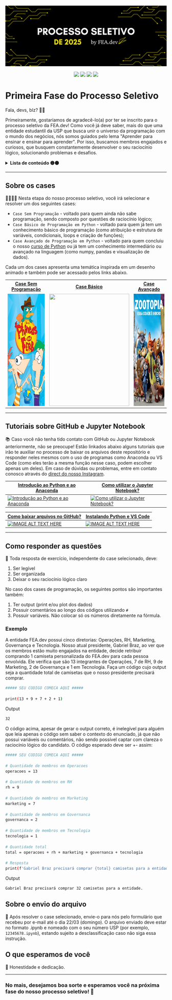 ![Cabeçalho](/assets/imgs/ps25.png)

<div align="center">
 
 <img src="https://img.shields.io/badge/Python-FFD43B?style=for-the-badge&logo=python&logoColor=blue" />
 <img src="https://img.shields.io/badge/jupyter-%23FA0F00.svg?style=for-the-badge&logo=jupyter&logoColor=white" />
 <img src="https://img.shields.io/badge/Anaconda-%2344A833.svg?style=for-the-badge&logo=anaconda&logoColor=white" />
 <img src="https://img.shields.io/badge/Visual%20Studio%20Code-0078d7.svg?style=for-the-badge&logo=visual-studio-code&logoColor=white" />

</div>

# Primeira Fase do Processo Seletivo

Fala, devs, blz? 📢✨

Primeiramente, gostaríamos de agradecê-lo(a) por ter se inscrito para o processo seletivo da FEA.dev! Como você já deve saber, mais do que uma entidade estudantil da USP que busca unir o universo da programação com o mundo dos negócios, nós somos guiados pelo lema "Aprender para ensinar e ensinar para aprender". Por isso, buscamos membros engajados e curiosos, que busquem constantemente desenvolver o seu raciocínio lógico, solucionando problemas e desafios.

<details> 
  <summary><b>Lista de conteúdo 🟡⚫</b></summary>
  
- [Primeira Fase do Processo Seletivo](#primeira-fase-do-processo-seletivo)
  - [Sobre os cases](#sobre-os-cases)
  - [Tutoriais sobre GitHub e Jupyter Notebook](#tutoriais-sobre-github-e-jupyter-notebook)
  - [Como responder as questões](#como-responder-as-questões)
    - [Exemplo](#exemplo)
  - [Sobre o envio do arquivo](#sobre-o-envio-do-arquivo)
  - [O que esperamos de você](#o-que-esperamos-de-você)
    - [No mais, desejamos boa sorte e esperamos você na próxima fase do nosso processo seletivo! 🚀](#no-mais-desejamos-boa-sorte-e-esperamos-você-na-próxima-fase-do-nosso-processo-seletivo-)
</details>

---

## Sobre os cases
👩‍💻👨‍💻 Nesta etapa do nosso processo seletivo, você irá selecionar e resolver um dos seguintes cases:
* ```Case Sem Programação``` - voltado para quem ainda não sabe programação, sendo composto por questões de raciocínio lógico;
* ```Case Básico de Programação em Python``` - voltado para quem já tem um conhecimento básico de programação (como atribuição e estrutura de variáveis, condicionais, loops e criação de funções);
* ```Case Avançado de Programação em Python``` - voltado para quem concluiu o nosso [curso de Python](https://app.sapium.com.br/course/10359-fea-dev-usp-python-do-basico-ao-intermediario/about) ou já tem um conhecimento intermediário ou avançado na linguagem (como numpy, pandas e visualização de dados).

Cada um dos cases apresenta uma temática inspirada em um desenho animado e também pode ser acessado pelos links abaixo.

<center>
  <table>
    <tr>
      <th><a href="https://github.com/LorenzoC5/PS_2025/blob/main/Case%20Sem-Programa%C3%A7%C3%A3o.ipynb">Case Sem Programação</a></th>
      <th><a href="https://github.com/LorenzoC5/PS_2025/blob/main/Case%20B%C3%A1sico.ipynb">Case Básico</a></th>
      <th><a href="https://github.com/LorenzoC5/PS_2025/blob/main/Case%20Avan%C3%A7ado.ipynb">Case Avançado</a></th>
    </tr>
    <tr>
      <td><img src="assets/imgs/phineas_and_ferb.jpg" width="250" height="350"></td>
      <td><img src="https://github.com/LaQuokka/Analise_BuscaBloco/assets/122839919/c48d7eb0-dff4-4007-82a5-15d4c777df49" width="250" height="350"></td>
      <td><img src="assets/imgs/zootopia.jpg" width="250" height="350"></td>
    </tr>
  </table>
</center>

---

## Tutoriais sobre GitHub e Jupyter Notebook
📚 Caso você não tenha tido contato com GitHub ou Jupyter Notebook anteriormente, não se preocupe! Estão linkados abaixo alguns tutoriais que irão te auxiliar no processo de baixar os arquivos deste repositório e responder neles mesmos com o uso de programas como Anaconda ou VS Code (como eles terão a mesma função nesse caso, podem escolher apenas um deles). Em caso de dúvidas ou problemas, entre em contato conosco através do [direct do nosso Instagram](https://www.instagram.com/fea.dev/).

| [Introdução ao Python e ao Anaconda](https://www.youtube.com/watch?v=aZuTq9yqZ1o) | [Como utilizar o Jupyter Notebook?](https://www.youtube.com/watch?v=dPb4acFiaYs) |
|-----------------------|-------------|
| [![Introdução ao Python e ao Anaconda](https://img.youtube.com/vi/aZuTq9yqZ1o/0.jpg)](https://www.youtube.com/watch?v=aZuTq9yqZ1o) | [![Como utilizar o Jupyter Notebook?](https://img.youtube.com/vi/dPb4acFiaYs/0.jpg)](https://www.youtube.com/watch?v=dPb4acFiaYs) |

| [Como baixar arquivos no GitHub?](https://www.youtube.com/watch?v=nMmaHt0tXh8) | [Instalando Python e VS Code](https://www.youtube.com/watch?v=HeNDUKkwUU4) |
|-----------------------|-------------|
| [![IMAGE ALT TEXT HERE](https://img.youtube.com/vi/nMmaHt0tXh8/0.jpg)](https://www.youtube.com/watch?v=nMmaHt0tXh8) | [![IMAGE ALT TEXT HERE](https://img.youtube.com/vi/HeNDUKkwUU4/0.jpg)](https://www.youtube.com/watch?v=HeNDUKkwUU4) |

---

## Como responder as questões
📝 Toda resposta de exercício, independente do case selecionado, deve:
1. Ser legível
2. Ser organizada
3. Deixar o seu raciocínio lógico claro

No caso dos cases de programação, os seguintes pontos são importantes também:
1. Ter output (print e/ou plot dos dados)
2. Possuir comentários ao longo dos códigos utilizando ```#```
3. Possuir variáveis. Não colocar só os números diretamente na fórmula.

### Exemplo
A entidade FEA.dev possui cinco diretorias: Operações, RH, Marketing, Governança e Tecnologia. Nosso atual presidente, Gabriel Braz, ao ver que os membros estão muito engajados na entidade, decide retribuir comprando 1 camiseta personalizada do FEA.dev para cada pessoa envolvida. Ele verifica que são 13 integrantes de Operações, 7 de RH, 9 de Marketing, 2 de Governança e 1 em Tecnologia. Faça um código cujo output seja a quantidade total de camisetas que o nosso presidente precisará comprar.

```bash
##### SEU CODIGO COMECA AQUI #####

print(13 + 9 + 7 + 2 + 1)
```  

Output
```bash
32
```  

O código acima, apesar de gerar o output correto, é inelegível para alguém que leia apenas o código sem saber o contexto do enunciado, já que não possui variáveis ou comentários, não sendo possível captar com clareza o raciocínio lógico do candidato. O código esperado deve ser +- assim:
```bash
##### SEU CODIGO COMECA AQUI #####

# Quantidade de membros em Operacoes
operacoes = 13

# Quantidade de membros em RH
rh = 9

# Quantidade de membros em Marketing
marketing = 7

# Quantidade de membros em Governanca
governanca = 2

# Quantidade de membros em Tecnologia
tecnologia = 1

# Quantidade total 
total = operacoes + rh + marketing + governanca + tecnologia

# Resposta
print(f'Gabriel Braz precisará comprar {total} camisetas para a entidade.')
``` 

Output
```bash
Gabriel Braz precisará comprar 32 camisetas para a entidade.
```  

## Sobre o envio do arquivo
🚨 Após resolver o case selecionado, envie-o para nós pelo formulário que recebeu por e-mail até o dia 22/03 (domingo). O arquivo enviado deve estar no formato .ipynb e nomeado com o seu número USP (por exemplo, ```12345678.ipynb```), estando sujeito a desclassificação caso não siga essa instrução.

## O que esperamos de você
🤔 Honestidade e dedicação.


---

### No mais, desejamos boa sorte e esperamos você na próxima fase do nosso processo seletivo! 🚀
